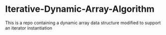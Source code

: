 # Iterative-Dynamic-Array-Algorithm
This is a repo containing a dynamic array data structure modified to support an iterator instantiation 
